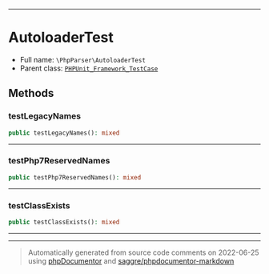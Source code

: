 ***

# AutoloaderTest





* Full name: `\PhpParser\AutoloaderTest`
* Parent class: [`PHPUnit_Framework_TestCase`](../PHPUnit_Framework_TestCase.md)




## Methods


### testLegacyNames



```php
public testLegacyNames(): mixed
```











***

### testPhp7ReservedNames



```php
public testPhp7ReservedNames(): mixed
```











***

### testClassExists



```php
public testClassExists(): mixed
```











***


***
> Automatically generated from source code comments on 2022-06-25 using [phpDocumentor](http://www.phpdoc.org/) and [saggre/phpdocumentor-markdown](https://github.com/Saggre/phpDocumentor-markdown)
